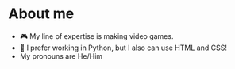 # About me
- 🎮 My line of expertise is making video games.
- 🐍 I prefer working in Python, but I also can use HTML and CSS!
- My pronouns are He/Him
